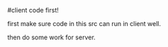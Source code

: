 #client code first!

first make sure code in this src can run in client well.
 
then do some work for server.
 

